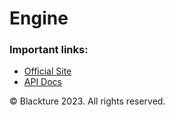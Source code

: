 # Engine

### Important links:
* [Official Site](https://blackture.bss.design/projects/engine/)
* [API Docs](https://blackture.github.io/EngineDocs)

&copy; Blackture 2023. All rights reserved.
